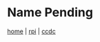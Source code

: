 # Name Pending

[home](https://pending.name) | [rpi](https://rpi.pending.name) | [ccdc](https://ccdc.pending.name)
